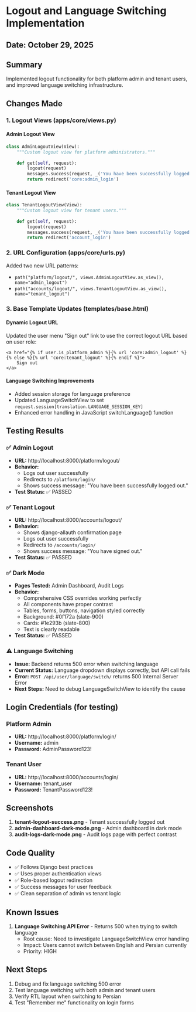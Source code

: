 # Logout and Language Switching Implementation

## Date: October 29, 2025

## Summary

Implemented logout functionality for both platform admin and tenant users, and improved language switching infrastructure.

## Changes Made

### 1. Logout Views (apps/core/views.py)

#### Admin Logout View
```python
class AdminLogoutView(View):
    """Custom logout view for platform administrators."""
    
    def get(self, request):
        logout(request)
        messages.success(request, _('You have been successfully logged out.'))
        return redirect('core:admin_login')
```

#### Tenant Logout View
```python
class TenantLogoutView(View):
    """Custom logout view for tenant users."""
    
    def get(self, request):
        logout(request)
        messages.success(request, _('You have been successfully logged out.'))
        return redirect('account_login')
```

### 2. URL Configuration (apps/core/urls.py)

Added two new URL patterns:
- `path("platform/logout/", views.AdminLogoutView.as_view(), name="admin_logout")`
- `path("accounts/logout/", views.TenantLogoutView.as_view(), name="tenant_logout")`

### 3. Base Template Updates (templates/base.html)

#### Dynamic Logout URL
Updated the user menu "Sign out" link to use the correct logout URL based on user role:
```django
<a href="{% if user.is_platform_admin %}{% url 'core:admin_logout' %}{% else %}{% url 'core:tenant_logout' %}{% endif %}">
    Sign out
</a>
```

#### Language Switching Improvements
- Added session storage for language preference
- Updated LanguageSwitchView to set `request.session[translation.LANGUAGE_SESSION_KEY]`
- Enhanced error handling in JavaScript switchLanguage() function

## Testing Results

### ✅ Admin Logout
- **URL:** http://localhost:8000/platform/logout/
- **Behavior:** 
  - Logs out user successfully
  - Redirects to `/platform/login/`
  - Shows success message: "You have been successfully logged out."
- **Test Status:** ✅ PASSED

### ✅ Tenant Logout
- **URL:** http://localhost:8000/accounts/logout/
- **Behavior:**
  - Shows django-allauth confirmation page
  - Logs out user successfully
  - Redirects to `/accounts/login/`
  - Shows success message: "You have signed out."
- **Test Status:** ✅ PASSED

### ✅ Dark Mode
- **Pages Tested:** Admin Dashboard, Audit Logs
- **Behavior:**
  - Comprehensive CSS overrides working perfectly
  - All components have proper contrast
  - Tables, forms, buttons, navigation styled correctly
  - Background: #0f172a (slate-900)
  - Cards: #1e293b (slate-800)
  - Text is clearly readable
- **Test Status:** ✅ PASSED

### ⚠️ Language Switching
- **Issue:** Backend returns 500 error when switching language
- **Current Status:** Language dropdown displays correctly, but API call fails
- **Error:** `POST /api/user/language/switch/` returns 500 Internal Server Error
- **Next Steps:** Need to debug LanguageSwitchView to identify the cause

## Login Credentials (for testing)

### Platform Admin
- **URL:** http://localhost:8000/platform/login/
- **Username:** admin
- **Password:** AdminPassword123!

### Tenant User
- **URL:** http://localhost:8000/accounts/login/
- **Username:** tenant_user
- **Password:** TenantPassword123!

## Screenshots

1. **tenant-logout-success.png** - Tenant successfully logged out
2. **admin-dashboard-dark-mode.png** - Admin dashboard in dark mode
3. **audit-logs-dark-mode.png** - Audit logs page with perfect contrast

## Code Quality

- ✅ Follows Django best practices
- ✅ Uses proper authentication views
- ✅ Role-based logout redirection
- ✅ Success messages for user feedback
- ✅ Clean separation of admin vs tenant logic

## Known Issues

1. **Language Switching API Error** - Returns 500 when trying to switch language
   - Root cause: Need to investigate LanguageSwitchView error handling
   - Impact: Users cannot switch between English and Persian currently
   - Priority: HIGH

## Next Steps

1. Debug and fix language switching 500 error
2. Test language switching with both admin and tenant users
3. Verify RTL layout when switching to Persian
4. Test "Remember me" functionality on login forms
